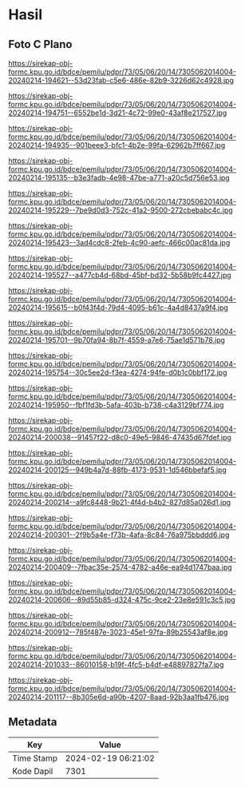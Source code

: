 # Hasil

## Foto C Plano

https://sirekap-obj-formc.kpu.go.id/bdce/pemilu/pdpr/73/05/06/20/14/7305062014004-20240214-194621--53d23fab-c5e6-486e-82b9-3226d62c4928.jpg

https://sirekap-obj-formc.kpu.go.id/bdce/pemilu/pdpr/73/05/06/20/14/7305062014004-20240214-194751--6552be1d-3d21-4c72-99e0-43af8e217527.jpg

https://sirekap-obj-formc.kpu.go.id/bdce/pemilu/pdpr/73/05/06/20/14/7305062014004-20240214-194935--901beee3-bfc1-4b2e-99fa-62962b7ff667.jpg

https://sirekap-obj-formc.kpu.go.id/bdce/pemilu/pdpr/73/05/06/20/14/7305062014004-20240214-195135--b3e3fadb-4e98-47be-a771-a20c5d756e53.jpg

https://sirekap-obj-formc.kpu.go.id/bdce/pemilu/pdpr/73/05/06/20/14/7305062014004-20240214-195229--7be9d0d3-752c-41a2-9500-272cbebabc4c.jpg

https://sirekap-obj-formc.kpu.go.id/bdce/pemilu/pdpr/73/05/06/20/14/7305062014004-20240214-195423--3ad4cdc8-2feb-4c90-aefc-466c00ac81da.jpg

https://sirekap-obj-formc.kpu.go.id/bdce/pemilu/pdpr/73/05/06/20/14/7305062014004-20240214-195527--a477cb4d-68bd-45bf-bd32-5b58b9fc4427.jpg

https://sirekap-obj-formc.kpu.go.id/bdce/pemilu/pdpr/73/05/06/20/14/7305062014004-20240214-195615--b0f43f4d-79d4-4095-b61c-4a4d8437a9f4.jpg

https://sirekap-obj-formc.kpu.go.id/bdce/pemilu/pdpr/73/05/06/20/14/7305062014004-20240214-195701--9b70fa94-8b7f-4559-a7e6-75ae1d571b78.jpg

https://sirekap-obj-formc.kpu.go.id/bdce/pemilu/pdpr/73/05/06/20/14/7305062014004-20240214-195754--30c5ee2d-f3ea-4274-94fe-d0b1c0bbf172.jpg

https://sirekap-obj-formc.kpu.go.id/bdce/pemilu/pdpr/73/05/06/20/14/7305062014004-20240214-195950--fbf1fd3b-5afa-403b-b738-c4a3129bf774.jpg

https://sirekap-obj-formc.kpu.go.id/bdce/pemilu/pdpr/73/05/06/20/14/7305062014004-20240214-200038--91457f22-d8c0-49e5-9846-47435d67fdef.jpg

https://sirekap-obj-formc.kpu.go.id/bdce/pemilu/pdpr/73/05/06/20/14/7305062014004-20240214-200125--949b4a7d-88fb-4173-9531-1d546bbefaf5.jpg

https://sirekap-obj-formc.kpu.go.id/bdce/pemilu/pdpr/73/05/06/20/14/7305062014004-20240214-200214--a9fc8448-9b21-4f4d-b4b2-827d85a026d1.jpg

https://sirekap-obj-formc.kpu.go.id/bdce/pemilu/pdpr/73/05/06/20/14/7305062014004-20240214-200301--2f9b5a4e-f73b-4afa-8c84-76a975bbddd6.jpg

https://sirekap-obj-formc.kpu.go.id/bdce/pemilu/pdpr/73/05/06/20/14/7305062014004-20240214-200409--7fbac35e-2574-4782-a46e-ea94d1747baa.jpg

https://sirekap-obj-formc.kpu.go.id/bdce/pemilu/pdpr/73/05/06/20/14/7305062014004-20240214-200606--89d55b85-d324-475c-9ce2-23e8e591c3c5.jpg

https://sirekap-obj-formc.kpu.go.id/bdce/pemilu/pdpr/73/05/06/20/14/7305062014004-20240214-200912--785f487e-3023-45e1-97fa-89b25543af8e.jpg

https://sirekap-obj-formc.kpu.go.id/bdce/pemilu/pdpr/73/05/06/20/14/7305062014004-20240214-201033--86010158-b19f-4fc5-b4df-e48897827fa7.jpg

https://sirekap-obj-formc.kpu.go.id/bdce/pemilu/pdpr/73/05/06/20/14/7305062014004-20240214-201117--8b305e6d-a90b-4207-8aad-92b3aa1fb476.jpg


## Metadata

| Key        | Value               |
| ---------- | ------------------- |
| Time Stamp | 2024-02-19 06:21:02 |
| Kode Dapil | 7301                |



